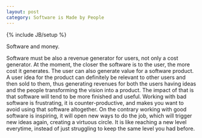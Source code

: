 ```yaml
---
layout: post
category: Software is Made by People
---
```

{% include JB/setup %}

Software and money.

Software must be also a revenue generator for users, not only a cost generator.
At the moment, the closer the software is to the user, the more cost it generates. The user can also generate value for a software product. A user idea for the product can definitely be relevant to other users and then sold to them, thus generating revenues for both the users having ideas and the people transforming the vision into a product. The impact of that is that software will tend to be more finished and useful. Working with bad software is frustrating, it is counter-productive, and makes you want to avoid using that software altogether. On the contrary working with good software is inspiring, it will open new ways to do the job, which will trigger new ideas again, creating a virtuous circle. It is like reaching a new level everytime, instead of just struggling to keep the same level you had before.
